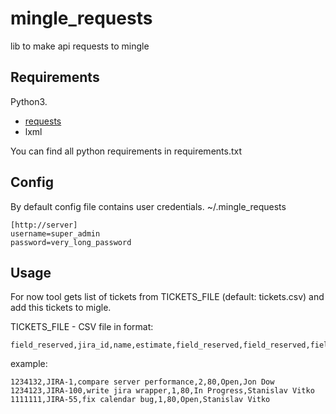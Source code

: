 mingle_requests
==============================
lib to make api requests to mingle


Requirements
------------
Python3.

* [requests](python-requests.org)
* lxml

You can find all python requirements in requirements.txt

Config
------
By default config file contains user credentials. ~/.mingle_requests

```
[http://server]
username=super_admin
password=very_long_password
```

Usage
-----
For now tool gets list of tickets from TICKETS_FILE (default: tickets.csv) and add this tickets to migle.

TICKETS_FILE - CSV file in format:
```
field_reserved,jira_id,name,estimate,field_reserved,field_reserved,field_reserved
```

example:

```
1234132,JIRA-1,compare server performance,2,80,Open,Jon Dow
1234123,JIRA-100,write jira wrapper,1,80,In Progress,Stanislav Vitko
1111111,JIRA-55,fix calendar bug,1,80,Open,Stanislav Vitko
```
